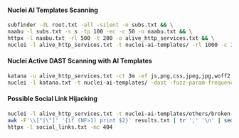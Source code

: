 #### Nuclei AI Templates Scanning
```bash
subfinder -dL root.txt -all -silent -o subs.txt && \
naabu -l subs.txt -s s -tp 100 -ec -c 50 -o naabu.txt && \
httpx -l naabu.txt -rl 500 -t 200 -o alive_http_services.txt && \
nuclei -l alive_http_services.txt -t nuclei-ai-templates/ -rl 1000 -c 100
```
#### Nuclei Active DAST Scanning with AI Templates
```bash
katana -u alive_http_services.txt -ct 3m -ef js,png,css,jpeg,jpg,woff2 -c 50 -p 50 -rl 300 -d 5 -iqp -o katana.txt && \
nuclei -l katana.txt -t nuclei-ai-templates/ -dast -fuzz-param-frequency 10000
```
#### Possible Social Link Hijacking
```bash
nuclei -l alive_http_services.txt -t nuclei-ai-templates/others/broken-link-hijacking.yaml -o results.txt -headless && \
awk -F'\\["|\"]' '{if (NF>1) print $2}' results.txt | tr ',' '\n' | sed 's/"//g' | sort -u > social_links.txt && \
httpx -l social_links.txt -mc 404
```
